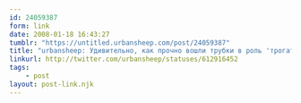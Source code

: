 ```yaml
---
id: 24059387
form: link
date: 2008-01-18 16:43:27
tumblr: "https://untitled.urbansheep.com/post/24059387"
title: "urbansheep: Удивительно, как прочно вошли трубки в роль 'трогательных' вещиц, с которыми люди не расстаются не только из-за функции, но и из-за ощущений"
linkurl: http://twitter.com/urbansheep/statuses/612916452
tags:
    - post
layout: post-link.njk
---
```


